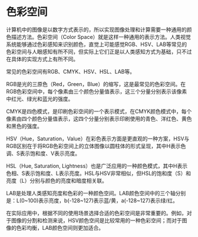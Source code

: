# 色彩空间
计算机中的图像是以数字方式表示的，所以实现图像处理和计算需要一种通用的颜色描述方法。色彩空间（Color Space）就是这样一种通用的表示方法。人类视觉系统能够通过色彩感知来识别颜色，直觉上可能感觉RGB、HSV、LAB等常见的色彩空间与人眼感知有所不同，但实际上它们正是以人类感知方式为基础，只不过在具体的实现方式上有所不同。

常见的色彩空间有RGB、CMYK、HSV、HSL、LAB等。

RGB是光的三原色（Red，Green，Blue）的缩写，这是最常见的色彩空间。在RGB色彩空间中，每个像素由三个颜色分量值表示，这三个分量分别表示该像素中红光、绿光和蓝光的强度。

CMYK是四色模式，是印刷色彩空间的一个表示模式，在CMYK颜色模式中，每个像素由四个颜色分量值表示，这四个分量分别表示印刷使用的青色、洋红色、黄色和黑色的强度。

HSV（Hue，Saturation，Value）在彩色表示方面是更直观的一种方案，HSV与RGB区别在于将RGB色彩空间上的立体图像以圆柱体的形式呈现，其中H表示色调、S表示饱和度、V表示亮度。

HSL（Hue, Saturation, Lightness）也是广泛应用的一种颜色模式，其中H表示色相、S表示饱和度、L表示亮度。HSL与HSV非常相似，但HSL的饱和度（S）和亮度（L）分别与颜色的亮度和暗度相关联。

LAB是处理人类感知亮度和色彩的一种颜色空间。LAB颜色空间中的三个轴分别是：L(0~100)表示亮度，b(-128~127)表示蓝/黄，a(-128~127)表示绿/红。

在实际应用中，根据不同的使用场景选择合适的色彩空间是非常重要的。例如，对于图像的分割和检测来说，HSV颜色空间是比较常用的一种色彩空间；而对于图像的色彩均衡，LAB颜色空间则更加适合。